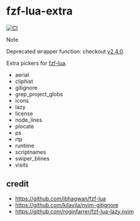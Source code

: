 # fzf-lua-extra
[![CI](https://github.com/phanen/fzf-lua-overlay/actions/workflows/ci.yml/badge.svg?branch=master)](https://github.com/phanen/fzf-lua-overlay/actions/workflows/ci.yml)

> [!NOTE]
> Deprecated wrapper function: checkout [v2.4.0](https://github.com/phanen/flo/tree/v2.4.0).

Extra pickers for [fzf-lua](https://github.com/ibhagwan/fzf-lua).
<!-- we need literate programming -->
<!-- fd . lua/fzf-lua-extra/providers/ --format '* {/.}' -->
* aerial
* cliphist
* gitignore
* grep_project_globs
* icons
* lazy
* license
* node_lines
* plocate
* ps
* rtp
* runtime
* scriptnames
* swiper_blines
* visits

## credit
* <https://github.com/ibhagwan/fzf-lua>
* <https://github.com/kilavila/nvim-gitignore>
* <https://github.com/roginfarrer/fzf-lua-lazy.nvim>

